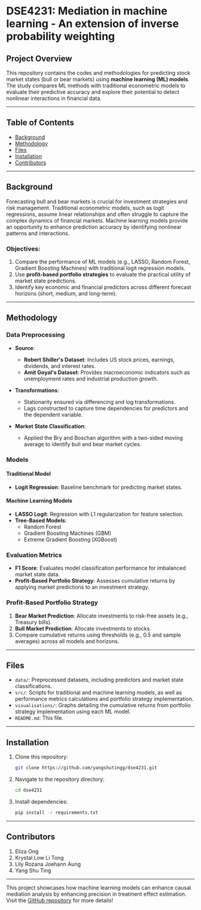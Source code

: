 # DSE4231: Mediation in machine learning - An extension of inverse probability weighting

## Project Overview  

This repository contains the codes and methodologies for predicting stock market states (bull or bear markets) using **machine learning (ML) models**. The study compares ML methods with traditional econometric models to evaluate their predictive accuracy and explore their potential to detect nonlinear interactions in financial data.  

---

## Table of Contents  

- [Background](#background)  
- [Methodology](#methodology)  
- [Files](#files)  
- [Installation](#installation)  
- [Contributors](#contributors)  

---

## Background  

Forecasting bull and bear markets is crucial for investment strategies and risk management. Traditional econometric models, such as logit regressions, assume linear relationships and often struggle to capture the complex dynamics of financial markets. Machine learning models provide an opportunity to enhance prediction accuracy by identifying nonlinear patterns and interactions.  

### Objectives:  

1. Compare the performance of ML models (e.g., LASSO, Random Forest, Gradient Boosting Machines) with traditional logit regression models.  
2. Use **profit-based portfolio strategies** to evaluate the practical utility of market state predictions.  
3. Identify key economic and financial predictors across different forecast horizons (short, medium, and long-term).  

---

## Methodology  

### Data Preprocessing  

- **Source**:  
  - **Robert Shiller's Dataset**: Includes US stock prices, earnings, dividends, and interest rates.  
  - **Amit Goyal's Dataset**: Provides macroeconomic indicators such as unemployment rates and industrial production growth.  

- **Transformations**:  
  - Stationarity ensured via differencing and log transformations.  
  - Lags constructed to capture time dependencies for predictors and the dependent variable.  

- **Market State Classification**:  
  - Applied the Bry and Boschan algorithm with a two-sided moving average to identify bull and bear market cycles.  

### Models  

#### Traditional Model  
- **Logit Regression**: Baseline benchmark for predicting market states.  

#### Machine Learning Models  
- **LASSO Logit**: Regression with L1 regularization for feature selection.  
- **Tree-Based Models**:  
  - Random Forest  
  - Gradient Boosting Machines (GBM)  
  - Extreme Gradient Boosting (XGBoost)  

### Evaluation Metrics  
- **F1 Score**: Evaluates model classification performance for imbalanced market state data.  
- **Profit-Based Portfolio Strategy**: Assesses cumulative returns by applying market predictions to an investment strategy.  

### Profit-Based Portfolio Strategy  
1. **Bear Market Prediction**: Allocate investments to risk-free assets (e.g., Treasury bills).  
2. **Bull Market Prediction**: Allocate investments to stocks.  
3. Compare cumulative returns using thresholds (e.g., 0.5 and sample averages) across all models and horizons.  

---

## Files  

- `data/`: Preprocessed datasets, including predictors and market state classifications.  
- `src/`: Scripts for traditional and machine learning models, as well as performance metrics calculations and portfolio strategy implementation.  
- `visualisations/`: Graphs detailing the cumulative returns from portfolio strategy implementation using each ML model.    
- `README.md`: This file.  

---

## Installation  

1. Clone this repository:  
    ```bash  
    git clone https://github.com/yangshutingg/dse4231.git  
    ```  
2. Navigate to the repository directory:  
    ```bash  
    cd dse4231  
    ```  
3. Install dependencies:  
    ```bash  
    pip install -r requirements.txt  
    ```  

---

## Contributors  

1. Eliza Ong  
2. Krystal Low Li Tong
3. Lily Rozana Joehann Aung
4. Yang Shu Ting  

---

This project showcases how machine learning models can enhance causal mediation analysis by enhancing precision in treatment effect estimation. Visit the [GitHub repository](https://github.com/yangshutingg/dse4231) for more details!  
